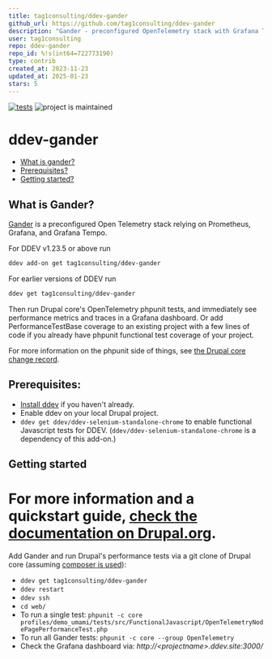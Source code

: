 ```yaml
---
title: tag1consulting/ddev-gander
github_url: https://github.com/tag1consulting/ddev-gander
description: "Gander - preconfigured OpenTelemetry stack with Grafana Tempo / Prometheus for performance testing"
user: tag1consulting
repo: ddev-gander
repo_id: %!s(int64=722773190)
type: contrib
created_at: 2023-11-23
updated_at: 2025-01-23
stars: 5
---
```


[![tests](https://github.com/tag1consulting/ddev-gander/actions/workflows/tests.yml/badge.svg)](https://github.com/tag1consulting/ddev-gander/actions/workflows/tests.yml) ![project is maintained](https://img.shields.io/maintenance/yes/2024.svg)

# ddev-gander <!-- omit in toc -->

* [What is gander?](#what-is-ddev-gander)
* [Prerequisites?](#prerequisites)
* [Getting started?](#getting-started)

## What is Gander?

[Gander](https://www.tag1consulting.com/gander) is a preconfigured Open Telemetry stack relying on Prometheus, Grafana, and Grafana Tempo.

For DDEV v1.23.5 or above run

```sh
ddev add-on get tag1consulting/ddev-gander
```

For earlier versions of DDEV run

```sh
ddev get tag1consulting/ddev-gander
```

Then run Drupal core's OpenTelemetry phpunit tests, and immediately see performance metrics and traces in a Grafana dashboard. Or add PerformanceTestBase coverage to an existing project with a few lines of code if you already have phpunit functional test coverage of your project.

For more information on the phpunit side of things, see [the Drupal core change record](https://www.drupal.org/node/3366904).

## Prerequisites:
* [Install ddev](https://ddev.readthedocs.io/en/latest/users/install/ddev-installation/) if you haven't already.
* Enable ddev on your local Drupal project.
* `ddev get ddev/ddev-selenium-standalone-chrome` to enable functional Javascript tests for DDEV. (`ddev/ddev-selenium-standalone-chrome` is a dependency of this add-on.)

## Getting started
For more information and a quickstart guide, [check the documentation on Drupal.org](https://www.drupal.org/docs/develop/automated-testing/performance-tests).
=======
Add Gander and run Drupal's performance tests via a git clone of Drupal core (assuming [composer is 
used](https://www.drupal.org/docs/develop/using-composer/manage-dependencies)):
* `ddev get tag1consulting/ddev-gander`
* `ddev restart`
* `ddev ssh`
* `cd web/`
* To run a single test: `phpunit -c core profiles/demo_umami/tests/src/FunctionalJavascript/OpenTelemetryNodePagePerformanceTest.php`
* To run all Gander tests: `phpunit -c core --group OpenTelemetry`
* Check the Grafana dashboard via: _http://\<projectname\>.ddev.site:3000/_
